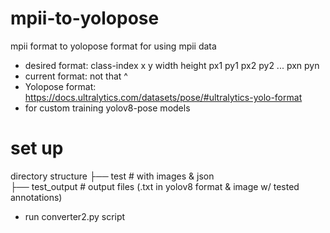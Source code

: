 # mpii-to-yolopose
mpii format to yolopose format for using mpii data 
- desired format: class-index x y width height px1 py1 px2 py2 ... pxn pyn
- current format: not that ^ 
- Yolopose format: https://docs.ultralytics.com/datasets/pose/#ultralytics-yolo-format
- for custom training yolov8-pose models

# set up
directory structure
├── test                    # with images & json <br>
├── test_output             # output files (.txt in yolov8 format & image w/ tested annotations)

- run converter2.py script 
